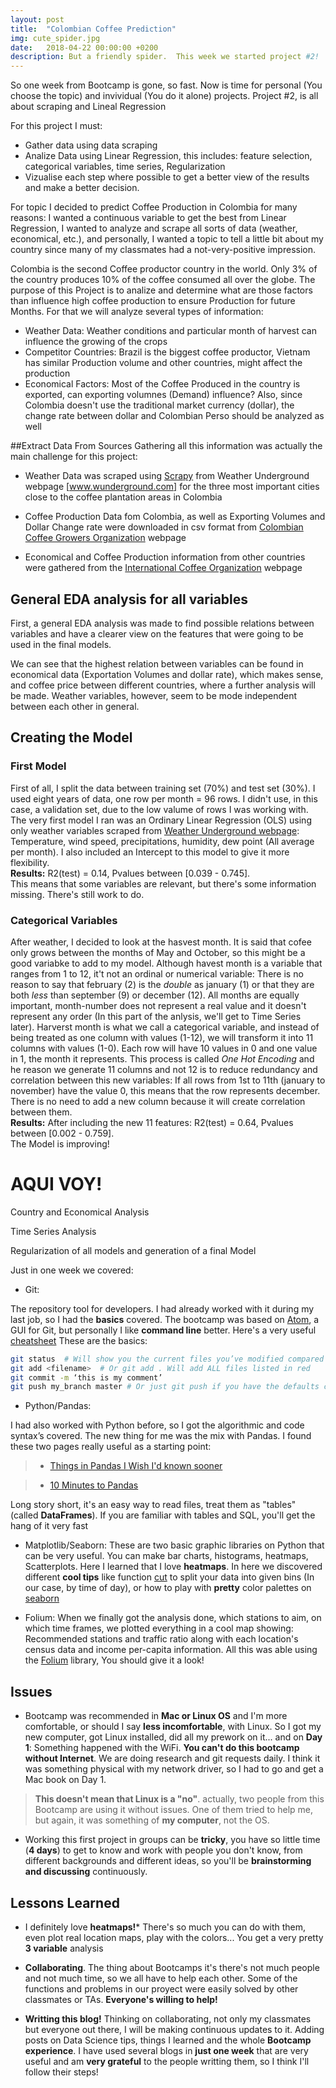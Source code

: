 ```yaml
---
layout: post
title:  "Colombian Coffee Prediction"
img: cute_spider.jpg
date:   2018-04-22 00:00:00 +0200
description: But a friendly spider.  This week we started project #2!
---
```


So one week from Bootcamp is gone, so fast.  Now is time for personal (You choose the topic) and invividual (You do it alone) projects.  Project #2, is all about scraping and Lineal Regression

For this project I must: 
- Gather data using data scraping
- Analize Data using Linear Regression, this includes: feature selection, categorical variables, time series, Regularization
- Vizualise each step where possible to get a better view of the results and make a better decision.

For topic I decided to predict Coffee Production in Colombia for many reasons: I wanted a continuous variable to get the best from Linear Regression, I wanted to analyze and scrape all sorts of data (weather, economical, etc.), and personally, I wanted a topic to tell a little bit about my country since many of my classmates had a not-very-positive impression.

Colombia is the second Coffee productor country in the world. Only 3% of the country produces 10% of the coffee consumed all over the globe. The purpose of this Project is to analize and determine what are those factors than influence high coffee production to ensure Production for future Months. For that we will analyze several types of information:

- Weather Data: Weather conditions and particular month of harvest can influence the growing of the crops
- Competitor Countries: Brazil is the biggest coffee productor, Vietnam has similar Production volume and other countries, might affect the production
- Economical Factors: Most of the Coffee Produced in the country is exported, can exporting volumnes (Demand) influence? Also, since Colombia doesn't use the traditional market currency (dollar), the change rate between dollar and Colombian Perso should be analyzed as well

##Extract Data From Sources
Gathering all this information was actually the main challenge for this project: 
- Weather Data was scraped using [Scrapy](https://scrapy.org) from Weather Underground webpage [www.wunderground.com] for the three most important cities close to the coffee plantation areas in Colombia
 
- Coffee Production Data fom Colombia, as well as Exporting Volumes and Dollar Change rate were downloaded in csv format from [Colombian Coffee Growers Organization](www.federaciondecafeteros.org) webpage
 
- Economical and Coffee Production information from other countries were gathered from the [International Coffee Organization](www.ico.org) webpage

## General EDA analysis for all variables
First, a general EDA analysis was made to find possible relations between variables and have a clearer view on the features that were going to be used in the final models.

We can see that the highest relation between variables can be found in economical data (Exportation Volumes and dollar rate), which makes sense, and coffee price between different countries, where a further analysis will be made.  Weather variables, however, seem to be mode independent between each other in general.

## Creating the Model
### First Model
First of all, I split the data between training set (70%) and test set (30%).  I used eight years of data, one row per month = 96 rows. I didn't use, in this case, a validation set, due to the low valume of rows I was working with.  
The very first model I ran was an Ordinary Linear Regression (OLS) using only weather variables scraped from [Weather Underground webpage](www.wunderground.com): Temperature, wind speed, precipitations, humidity, dew point (All average per month).  I also included an Intercept to this model to give it more flexibility.  
**Results:** R2(test) = 0.14, Pvalues between [0.039 - 0.745].  
This means that some variables are relevant, but there's some information missing.  There's still work to do.

### Categorical Variables
After weather, I decided to look at the hasvest month.  It is said that cofee only grows between the months of May and October, so this might be a good variabke to add to my model.
Although havest month is a variable that ranges from 1 to 12, it't not an ordinal or numerical variable: There is no reason to say that february (2) is the *double* as january (1) or that they are both *less* than september (9) or december (12).  All months are equally important, month-number does not represent a real value and it doesn't represent any order (In this part of the anlysis, we'll get to Time Series later).
Harverst month is what we call a categorical variable, and instead of being treated as one column with values (1-12), we will transform it into 11 columns with values (1-0).  Each row will have 10 values in 0 and one value in 1, the month it represents.  This process is called *One Hot Encoding* and he reason we generate 11 columns and not 12 is to reduce redundancy and correlation between this new variables: If all rows from 1st to 11th (january to november) have the value 0, this means that the row represents december.  There is no need to add a new column because it will create correlation between them.  
**Results:** After including the new 11 features: R2(test) = 0.64, Pvalues between [0.002 - 0.759].  
The Model is improving!

# AQUI VOY!

Country and Economical Analysis

Time Series Analysis

Regularization of all models and generation of a final Model

Just in one week we covered:
- Git: 

The repository tool for developers.  I had already worked with it during my last job, so I had the **basics** covered. 
The bootcamp was based on [Atom](https://atom.io), a GUI for Git, but personally I like **command line** better.  Here's a very useful [cheatsheet](http://www.ndpsoftware.com/git-cheatsheet.html) 
These are the basics:
```bash
git status  # Will show you the current files you’ve modified compared to the ones in the master branch
git add <filename>  # Or git add . Will add ALL files listed in red
git commit -m ‘this is my comment’
git push my_branch master # Or just git push if you have the defaults configured
```
- Python/Pandas: 

I had also worked with Python before, so I got the algorithmic and code syntax’s covered.  The new thing for me was the mix with Pandas.  I found these two pages really useful as a starting point:

> - [Things in Pandas I Wish I'd known sooner](http://nbviewer.jupyter.org/github/rasbt/python_reference/blob/master/tutorials/things_in_pandas.ipynb?utm_source=Python+Weekly+Newsletter&utm_campaign=8416b188e6-Python_Weekly_Issue_176_January_29_2015&utm_medium=email&utm_term=0_9e26887fc5-8416b188e6-312716773#Selecting-NaN-Rows)

> - [10 Minutes to Pandas](https://pandas.pydata.org/pandas-docs/stable/10min.html)

Long story short, it's an easy way to read files, treat them as "tables" (called **DataFrames**).  If you are familiar with tables and SQL, you'll get the hang of it very fast

- Matplotlib/Seaborn: These are two basic graphic libraries on Python that can be very useful.  You can make bar charts, histograms, heatmaps, Scatterplots.  Here I learned that I love **heatmaps**.  In here we discovered different **cool tips** like function [cut](https://pandas.pydata.org/pandas-docs/stable/generated/pandas.cut.html) to split your data into given bins (In our case, by time of day), or how to play with **pretty** color palettes on [seaborn](http://jose-coto.com/styling-with-seaborn)

- Folium: When we finally got the analysis done, which stations to aim, on which time frames, we plotted everything in a cool map showing: Recommended stations and traffic ratio along with each location's census data and income per-capita information.  All this was able using the [Folium](http://folium.readthedocs.io/en/latest/) library, You should give it a look!

## Issues
- Bootcamp was recommended in **Mac or Linux OS** and I'm more comfortable, or should I say **less incomfortable**, with Linux.  So I got my new computer, got Linux installed, did all my prework on it... and on **Day 1**: Something happened with the WiFi.  **You can't do this bootcamp without Internet**.  We are doing research and git requests daily.  I think it was something physical with my network driver, so I had to go and get a Mac book on Day 1.

> **This doesn't mean that Linux is a "no"**.  actually, two people from this Bootcamp are using it without issues.  One of them tried to help me, but again, it was something of **my computer**, not the OS.

- Working this first project in groups can be **tricky**, you have so little time (**4 days**) to get to know and work with people you don't know, from different backgrounds and different ideas, so you'll be **brainstorming and discussing** continuously.

## Lessons Learned
- I definitely love **heatmaps!***  There's so much you can do with them, even plot real location maps, play with the colors...  You get a very pretty **3 variable** analysis

- **Collaborating**.  The thing about Bootcamps it's there's not much people and not much time, so we all have to help each other.  Some of the functions and problems in our proyect were easily solved by other classmates or TAs.  **Everyone's willing to help!**

- **Writting this blog!**  Thinking on collaborating, not only my classmates but everyone out there, I will be making continuous updates to it.  Adding posts on Data Science tips, things I learned and the whole **Bootcamp experience**.  I have used several blogs in **just one week** that are very useful and am **very grateful** to the people writting them, so I think I'll follow their steps!
